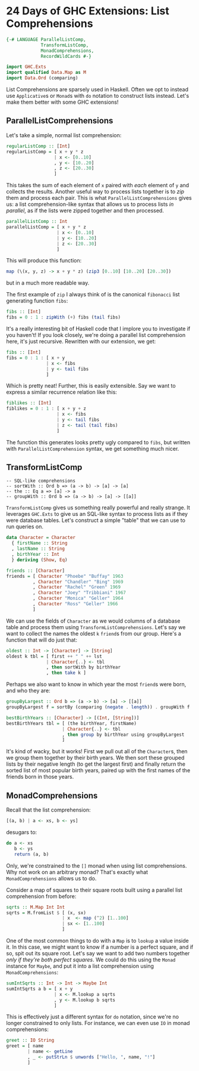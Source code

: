 # 24 Days of GHC Extensions: List Comprehensions

```haskell
{-# LANGUAGE ParallelListComp, 
			 TransformListComp, 
			 MonadComprehensions, 
			 RecordWildCards #-}

import GHC.Exts
import qualified Data.Map as M
import Data.Ord (comparing)
```

List Comprehensions are sparsely used in Haskell. Often we opt to instead use `Applicative`s or `Monad`s with `do` notation to construct lists instead. Let's make them better with some GHC extensions!

## ParallelListComprehensions

Let's take a simple, normal list comprehension:

```haskell
regularListComp :: [Int]
regularListComp = [ x + y * z 
                  | x <- [0..10]
                  , y <- [10..20]
                  , z <- [20..30]
                  ]
```

This takes the sum of each element of `x` paired with *each* element of `y` and collects the results. Another useful way to process lists together is to *zip* them and process each pair. This is what `ParallelListComprehensions` gives us: a list comprehension-like syntax that allows us to process lists *in parallel*, as if the lists were zipped together and then processed.

```haskell
parallelListComp :: Int
parallelListComp = [ x + y * z 
                   | x <- [0..10]  
                   | y <- [10..20] 
                   | z <- [20..30]
                   ]
```

This will produce this function:

```haskell
map (\(x, y, z) -> x + y * z) (zip3 [0..10] [10..20] [20..30])
```

but in a much more readable way.

The first example of `zip` I always think of is the canonical `fibonacci` list generating function `fibs`:

```haskell
fibs :: [Int]
fibs = 0 : 1 : zipWith (+) fibs (tail fibs)
```

It's a really interesting bit of Haskell code that I implore you to investigate if you haven't! If you look closely, we're doing a parallel list comprehension here, it's just recursive. Rewritten with our extension, we get:

```haskell
fibs :: [Int]
fibs = 0 : 1 : [ x + y 
               | x <- fibs
               | y <- tail fibs
               ]
```

Which is pretty neat! Further, this is easily extensible. Say we want to express a similar recurrence relation like this:

```haskell
fiblikes :: [Int]
fiblikes = 0 : 1 : [ x + y + z
                   | x <- fibs
                   | y <- tail fibs
                   | z <- tail (tail fibs)
                   ]
```

The function this generates looks pretty ugly compared to `fibs`, but written with `ParallelListComprehension` syntax, we get something much nicer.

## TransformListComp

```
-- SQL-like comprehensions
-- sortWith :: Ord b => (a -> b) -> [a] -> [a]
-- the :: Eq a => [a] -> a
-- groupWith :: Ord b => (a -> b) -> [a] -> [[a]]
```

`TransformListComp` gives us something really powerful and really strange. It leverages `GHC.Exts` to give us an SQL-like syntax to process lists as if they were database tables. Let's construct a simple "table" that we can use to run queries on.

```haskell
data Character = Character
  { firstName :: String
  , lastName :: String
  , birthYear :: Int 
  } deriving (Show, Eq)

friends :: [Character]
friends = [ Character "Phoebe" "Buffay" 1963
          , Character "Chandler" "Bing" 1969
          , Character "Rachel" "Green" 1969
          , Character "Joey" "Tribbiani" 1967 
          , Character "Monica" "Geller" 1964
          , Character "Ross" "Geller" 1966 
          ]
```

We can use the fields of `Character` as we would columns of a database table and process them using  `TransformListComprehensions`. Let's say we want to collect the names the oldest `k` `friend`s from our group. Here's a function that will do just that:

```haskell
oldest :: Int -> [Character] -> [String]
oldest k tbl = [ first ++ " " ++ lst
               | Character{..} <- tbl
               , then sortWith by birthYear
               , then take k ]
```

Perhaps we also want to know in which year the most `friend`s were born, and who they are:

```haskell
groupByLargest :: Ord b => (a -> b) -> [a] -> [[a]]
groupByLargest f = sortBy (comparing (negate . length)) . groupWith f

bestBirthYears :: [Character] -> [(Int, [String])]
bestBirthYears tbl = [ (the birthYear, firstName)
                     | Character{..} <- tbl
                     , then group by birthYear using groupByLargest
                     ]
```

It's kind of wacky, but it works! First we pull out all of the `Character`s, then we group them together by their birth years. We then sort these grouped lists by their negative length (to get the largest first) and finally return the sorted list of most popular birth years, paired up with the first names of the friends born in those years. 

## MonadComprehensions

Recall that the list comprehension:

```haskell
[(a, b) | a <- xs, b <- ys]
```

desugars to:

```haskell
do a <- xs
   b <- ys
   return (a, b)
```

Only, we're constrained to the `[]` monad when using list comprehensions. Why not work on an arbitrary monad? That's exactly what `MonadComprehensions` allows us to do.

Consider a map of squares to their square roots built using a parallel list comprehension from before:

```haskell
sqrts :: M.Map Int Int
sqrts = M.fromList $ [ (x, sx)
                     | x  <- map (^2) [1..100]
                     | sx <- [1..100]
                     ]
```

One of the most common things to do with a `Map` is to `lookup` a value inside it. In this case, we might want to know if a number is a perfect square, and if so, spit out its square root. Let's say we want to add two numbers together *only if they're both perfect squares*. We could do this using the `Monad` instance for `Maybe`, and put it into a list comprehension using `MonadComprehensions`:

```haskell
sumIntSqrts :: Int -> Int -> Maybe Int
sumIntSqrts a b = [ x + y 
                  | x <- M.lookup a sqrts
                  , y <- M.lookup b sqrts
                  ]
```

This is effectively just a different syntax for `do` notation, since we're no longer constrained to only lists. For instance, we can even use `IO` in monad comprehensions:

```haskell
greet :: IO String
greet = [ name 
        | name <- getLine
        , _ <- putStrLn $ unwords ["Hello, ", name, "!"]
        ]
```